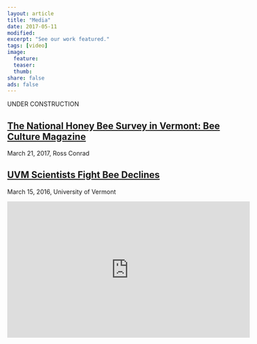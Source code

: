 ```yaml
---
layout: article
title: "Media"
date: 2017-05-11
modified:
excerpt: "See our work featured."
tags: [video]
image:
  feature:
  teaser:
  thumb:
share: false
ads: false
---
```


UNDER CONSTRUCTION

<h2 class="post-title"><a href="http://www.beeculture.com/national-honey-bee-survey-vermont/">The National Honey Bee Survey in Vermont: Bee Culture Magazine</a></h2>
  <p class="post-excerpt">March 21, 2017, Ross Conrad </p>

<h2 class="post-title"><a href="https://www.uvm.edu/newsstories/news/uvm_scientists_fight_bee_declines">UVM Scientists Fight Bee Declines</a></h2>
  <p class="post-excerpt"> March 15, 2016, University of Vermont </p>



<iframe width="560" height="315" src="https://www.youtube.com/watch?v=jaxyO2EfST4" frameborder="0"> </iframe>


